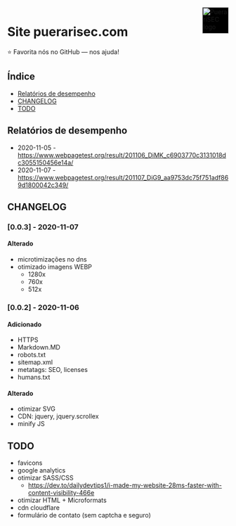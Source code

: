 
<a href="https://puerarisec.com/">
	<img
		src="https://puerarisec.com/images/ShortLogo_Puerari_Negativo_Web.min.svg"
		alt="PuerariSEC logo"
		title="PuerariSEC"
		align="right"
		height="60"
		style="background:#000;width:auto"/>
</a>


# Site puerarisec.com

:star: Favorita nós no GitHub — nos ajuda!




## Índice


- [Relatórios de desempenho](#desempenho)
- [CHANGELOG](#CHANGELOG)
- [TODO](#TODO)




## Relatórios de desempenho

- 2020-11-05 - https://www.webpagetest.org/result/201106_DiMK_c6903770c3131018dc3055150456e14a/
- 2020-11-07 - https://www.webpagetest.org/result/201107_DiG9_aa9753dc75f751adf869d1800042c349/



## CHANGELOG

### [0.0.3] - 2020-11-07

#### Alterado
- microtimizações no dns
- otimizado imagens WEBP
	- 1280x
	- 760x
	- 512x




### [0.0.2] - 2020-11-06

#### Adicionado
- HTTPS
- Markdown.MD
- robots.txt
- sitemap.xml
- metatags: SEO, licenses
- humans.txt

#### Alterado
- otimizar SVG
- CDN: jquery, jquery.scrollex
- minify JS




## TODO

- favicons
- google analytics
- otimizar SASS/CSS
	- https://dev.to/dailydevtips1/i-made-my-website-28ms-faster-with-content-visibility-466e
- otimizar HTML + Microformats
- cdn cloudflare
- formulário de contato (sem captcha e seguro)


